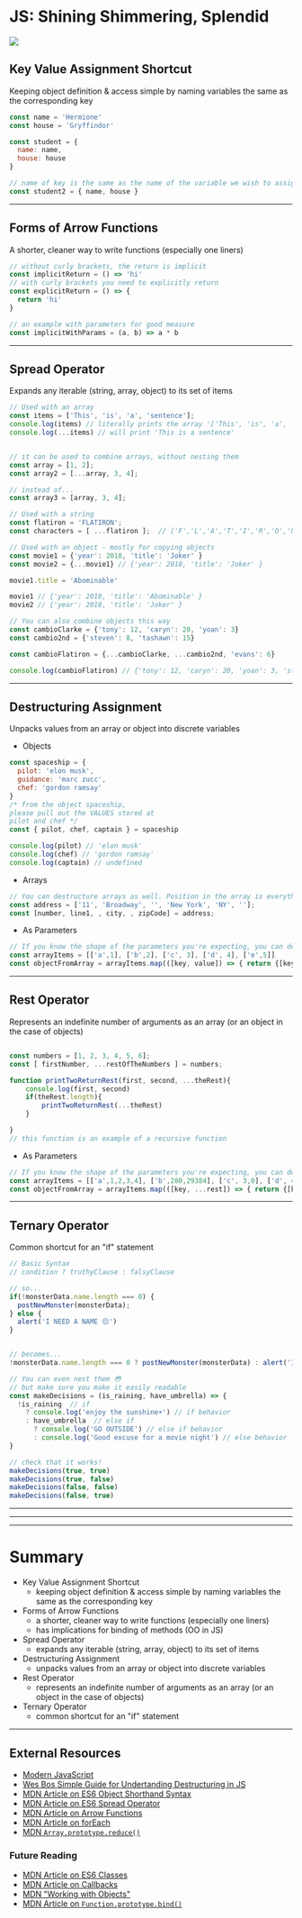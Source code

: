 # JS: Shining Shimmering, Splendid 
![](https://onceuponatimeinscience.files.wordpress.com/2011/09/magic-carpet-ride.png)

## Key Value Assignment Shortcut
Keeping object definition & access simple by naming variables the same as the corresponding key

```javascript 
const name = 'Hermione'
const house = 'Gryffindor'

const student = {
  name: name,
  house: house
}

// name of key is the same as the name of the variable we wish to assign to that key
const student2 = { name, house }
```
-------
## Forms of Arrow Functions
A shorter, cleaner way to write functions (especially one liners)

```javascript
// without curly brackets, the return is implicit
const implicitReturn = () => 'hi' 
// with curly brackets you need to explicitly return 
const explicitReturn = () => {
  return 'hi'
}

// an example with parameters for good measure
const implicitWithParams = (a, b) => a * b
```
-------
## Spread Operator
Expands any iterable (string, array, object) to its set of items 

```javascript 
// Used with an array
const items = ['This', 'is', 'a', 'sentence'];
console.log(items) // literally prints the array '['This', 'is', 'a', 'sentence']'
console.log(...items) // will print 'This is a sentence'


// it can be used to combine arrays, without nesting them
const array = [1, 2];
const array2 = [...array, 3, 4];

// instead of...
const array3 = [array, 3, 4];

```
```javascript
// Used with a string
const flatiron = 'FLATIRON'; 
const characters = [ ...flatiron ];  // ['F','L','A','T','I','R','O','N' ]
```
```javascript
// Used with an object - mostly for copying objects
const movie1 = {'year': 2018, 'title': 'Joker' } 
const movie2 = {...movie1} // {'year': 2018, 'title': 'Joker' }

movie1.title = 'Abominable'

movie1 // {'year': 2018, 'title': 'Abominable' }
movie2 // {'year': 2018, 'title': 'Joker' }

// You can also combine objects this way
const cambioClarke = {'tony': 12, 'caryn': 20, 'yoan': 3}
const cambio2nd = {'steven': 8, 'tashawn': 15}

const cambioFlatiron = {...cambioClarke, ...cambio2nd, 'evans': 6}

console.log(cambioFlatiron) // {'tony': 12, 'caryn': 20, 'yoan': 3, 'steven': 8, 'tashawn': 15, 'evans': 6}

```
---
## Destructuring Assignment
Unpacks values from an array or object into discrete variables

- Objects
```javascript
const spaceship = {
  pilot: 'elon musk',
  guidance: 'marc zucc',
  chef: 'gordon ramsay'
}
/* from the object spaceship,
please pull out the VALUES stored at
pilot and chef */
const { pilot, chef, captain } = spaceship

console.log(pilot) // 'elon musk'
console.log(chef) // 'gordon ramsay'
console.log(captain) // undefined
```
- Arrays 
```javascript
// You can destructure arrays as well. Position in the array is everything! Notice the empty spaces between commas in the destructuring. If those weren't included, we'd get the wrong values for city and zipCode. 
const address = ['11', 'Broadway', '', 'New York', 'NY', ''];
const [number, line1, , city, , zipCode] = address;

```
- As Parameters
```javascript
// If you know the shape of the parameters you're expecting, you can destructure them as well 
const arrayItems = [['a',1], ['b',2], ['c', 3], ['d', 4], ['e',5]]
const objectFromArray = arrayItems.map(([key, value]) => { return {[key]:value}})
```
-------
## Rest Operator
Represents an indefinite number of arguments as an array (or an object in the case of objects)

```javascript

const numbers = [1, 2, 3, 4, 5, 6];
const [ firstNumber, ...restOfTheNumbers ] = numbers; 

function printTwoReturnRest(first, second, ...theRest){
    console.log(first, second)
    if(theRest.length){
        printTwoReturnRest(...theRest)
    }

}
// this function is an example of a recursive function 
```
- As Parameters
```javascript
// If you know the shape of the parameters you're expecting, you can destructure them as well 
const arrayItems = [['a',1,2,3,4], ['b',280,29384], ['c', 3,0], ['d', 4, 'basketball'], ['e',5, 'here ye here ye!']]
const objectFromArray = arrayItems.map(([key, ...rest]) => { return {[key]:rest}})
```
-------
## Ternary Operator
Common shortcut for an "if" statement

```javascript
// Basic Syntax
// condition ? truthyClause : falsyClause

// so...
if(!monsterData.name.length === 0) {
  postNewMonster(monsterData);
} else {
  alert('I NEED A NAME 😔')
}


// becomes...
!monsterData.name.length === 0 ? postNewMonster(monsterData) : alert('I NEED A NAME 😔');

// You can even nest them 😳
// but make sure you make it easily readable
const makeDecisions = (is_raining, have_umbrella) => {
  !is_raining  // if
    ? console.log('enjoy the sunshine☀️') // if behavior 
    : have_umbrella  // else if 
      ? console.log('GO OUTSIDE') // else if behavior
      : console.log('Good excuse for a movie night') // else behavior
} 

// check that it works!
makeDecisions(true, true)
makeDecisions(true, false)
makeDecisions(false, false)
makeDecisions(false, true)
```

-------
-------
-------

# Summary
- Key Value Assignment Shortcut
  - keeping object definition & access simple by naming variables the same as the corresponding key
- Forms of Arrow Functions 
  - a shorter, cleaner way to write functions (especially one liners)
  - has implications for binding of methods (OO in JS)
- Spread Operator
  - expands any iterable (string, array, object) to its set of items 
- Destructuring Assignment
  - unpacks values from an array or object into discrete variables
- Rest Operator
  - represents an indefinite number of arguments as an array (or an object in the case of objects)
- Ternary Operator
  - common shortcut for an "if" statement

-----
## External Resources

- [Modern JavaScript](http://www.reactnativeexpress.com/modern_javascript)
- [Wes Bos Simple Guide for Undertanding Destructuring in JS](https://wesbos.com/destructuring-objects/)
- [MDN Article on ES6 Object Shorthand Syntax](https://developer.mozilla.org/en-US/docs/Web/JavaScript/Reference/Operators/Object_initializer#New_notations_in_ECMAScript_2015)
- [MDN Article on ES6 Spread Operator](https://developer.mozilla.org/en-US/docs/Web/JavaScript/Reference/Operators/Spread_syntax)
- [MDN Article on Arrow Functions](https://developer.mozilla.org/en-US/docs/Web/JavaScript/Reference/Functions/Arrow_functions)
- [MDN Article on forEach](https://developer.mozilla.org/en-US/docs/Web/JavaScript/Reference/Global_Objects/Array/forEach)
- [MDN `Array.prototype.reduce()`](https://developer.mozilla.org/en-US/docs/Web/JavaScript/Reference/Global_Objects/Array/reduce)

### Future Reading
- [MDN Article on ES6 Classes](https://developer.mozilla.org/en-US/docs/Web/JavaScript/Reference/Classes)
- [MDN Article on Callbacks](https://developer.mozilla.org/en-US/docs/Glossary/Callback_function)
- [MDN "Working with Objects"](https://developer.mozilla.org/en-US/docs/Web/JavaScript/Guide/Working_with_Objects)
- [MDN Article on `Function.prototype.bind()`](https://developer.mozilla.org/en-US/docs/Web/JavaScript/Reference/Global_objects/Function/bind)
